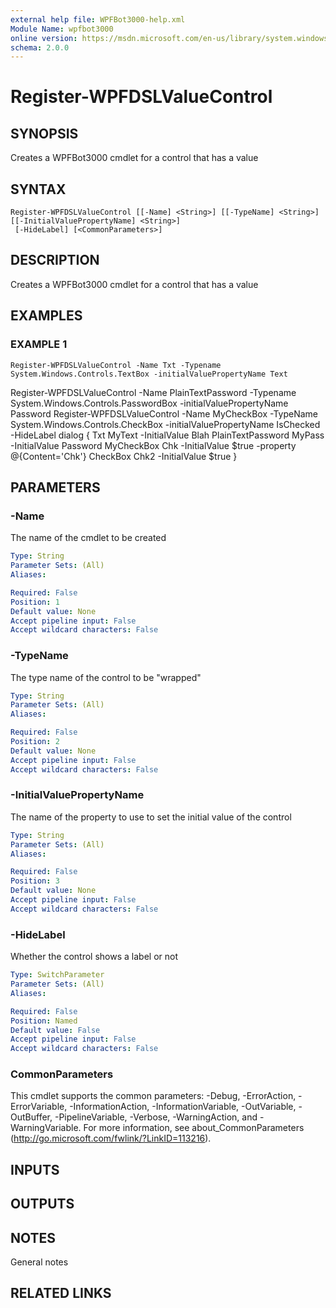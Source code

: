 ```yaml
---
external help file: WPFBot3000-help.xml
Module Name: wpfbot3000
online version: https://msdn.microsoft.com/en-us/library/system.windows.shapes.rectangle
schema: 2.0.0
---
```


# Register-WPFDSLValueControl

## SYNOPSIS
Creates a WPFBot3000 cmdlet for a control that has a value

## SYNTAX

```
Register-WPFDSLValueControl [[-Name] <String>] [[-TypeName] <String>] [[-InitialValuePropertyName] <String>]
 [-HideLabel] [<CommonParameters>]
```

## DESCRIPTION
Creates a WPFBot3000 cmdlet for a control that has a value

## EXAMPLES

### EXAMPLE 1
```
Register-WPFDSLValueControl -Name Txt -Typename System.Windows.Controls.TextBox -initialValuePropertyName Text
```

Register-WPFDSLValueControl -Name PlainTextPassword -Typename System.Windows.Controls.PasswordBox -initialValuePropertyName Password
Register-WPFDSLValueControl -Name MyCheckBox -TypeName System.Windows.Controls.CheckBox -initialValuePropertyName IsChecked -HideLabel
dialog {
    Txt MyText -InitialValue Blah
    PlainTextPassword MyPass -InitialValue Password
    MyCheckBox Chk -InitialValue $true -property @{Content='Chk'}
    CheckBox Chk2 -InitialValue $true
}

## PARAMETERS

### -Name
The name of the cmdlet to be created

```yaml
Type: String
Parameter Sets: (All)
Aliases:

Required: False
Position: 1
Default value: None
Accept pipeline input: False
Accept wildcard characters: False
```

### -TypeName
The type name of the control to be "wrapped"

```yaml
Type: String
Parameter Sets: (All)
Aliases:

Required: False
Position: 2
Default value: None
Accept pipeline input: False
Accept wildcard characters: False
```

### -InitialValuePropertyName
The name of the property to use to set the initial value of the control

```yaml
Type: String
Parameter Sets: (All)
Aliases:

Required: False
Position: 3
Default value: None
Accept pipeline input: False
Accept wildcard characters: False
```

### -HideLabel
Whether the control shows a label or not

```yaml
Type: SwitchParameter
Parameter Sets: (All)
Aliases:

Required: False
Position: Named
Default value: False
Accept pipeline input: False
Accept wildcard characters: False
```

### CommonParameters
This cmdlet supports the common parameters: -Debug, -ErrorAction, -ErrorVariable, -InformationAction, -InformationVariable, -OutVariable, -OutBuffer, -PipelineVariable, -Verbose, -WarningAction, and -WarningVariable.
For more information, see about_CommonParameters (http://go.microsoft.com/fwlink/?LinkID=113216).

## INPUTS

## OUTPUTS

## NOTES
General notes

## RELATED LINKS
